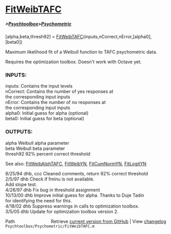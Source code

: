 # [FitWeibTAFC](FitWeibTAFC)
##### >[Psychtoolbox](Psychtoolbox)>[Psychometric](Psychometric)

[alpha,beta,thresh92] = [FitWeibTAFC](FitWeibTAFC)(inputs,nCorrect,nError,[alpha0],[beta0])  
  
Maximum likelihood fit of a Weibull function to TAFC psychometric data.  
  
Requires the optimization toolbox. Doesn't work with Octave yet.  
  
### INPUTS:  
  
  inputs:     Contains the input levels  
  nCorrect:   Contains the number of yes responses at   
              the corresponding input inputs  
  nError:     Contains the number of no responses at   
              the corresponding input inputs  
  alpha0:     Initial guess for alpha (optional)  
  beta0:      Initial guess for beta (optional)  
  
### OUTPUTS:  
  
  alpha       Weibull alpha parameter  
  beta        Weibull beta parameter  
  thresh92    92% percent correct threshold  
  
See also: [FitWeibAlphTAFC](FitWeibAlphTAFC), [FitWeibYN](FitWeibYN), [FitCumNormYN](FitCumNormYN), [FitLogitYN](FitLogitYN)  
  
8/25/94   dhb, ccc    Cleaned comments, return 92% correct threshold  
2/5/97    dhb         Check if fminu is not available.  
                      Add slope test.  
4/26/97   dhb         Fix bug in threshold assignment  
10/13/00  dhb         Improve initial guess for alpha.  Thanks to Duje Tadin  
                      for identifying the need for this.  
4/18/02   dhb         Suppress warnings in calls to optimization toolbox.  
3/5/05    dhb         Update for optimization toolbox version 2.  




<div class="code_header" style="text-align:right;">
  <span style="float:left;">Path&nbsp;&nbsp;</span> <span class="counter">Retrieve <a href=
  "https://raw.github.com/Psychtoolbox-3/Psychtoolbox-3/beta/Psychtoolbox/Psychometric/FitWeibTAFC.m">current version from GitHub</a> | View <a href=
  "https://github.com/Psychtoolbox-3/Psychtoolbox-3/commits/beta/Psychtoolbox/Psychometric/FitWeibTAFC.m">changelog</a></span>
</div>
<div class="code">
  <code>Psychtoolbox/Psychometric/FitWeibTAFC.m</code>
</div>


